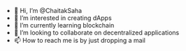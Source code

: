 - 👋 Hi, I’m @ChaitakSaha
- 👀 I’m interested in creating dApps
- 🌱 I’m currently learning blockchain
- 💞️ I’m looking to collaborate on decentralized applications
- 📫 How to reach me is by just dropping a mail 

<!---
ChaitakSaha/ChaitakSaha is a ✨ special ✨ repository because its `README.md` (this file) appears on your GitHub profile.
You can click the Preview link to take a look at your changes.
--->
